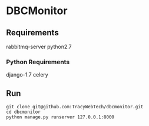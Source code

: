 # DBCMonitor

## Requirements

rabbitmq-server
python2.7
### Python Requirements
django-1.7
celery

## Run
    git clone git@github.com:TracyWebTech/dbcmonitor.git
    cd dbcmonitor
    python manage.py runserver 127.0.0.1:8000
